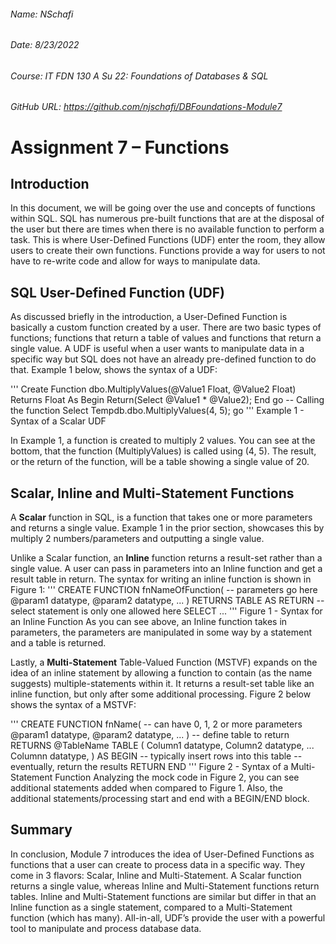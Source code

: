 ###### Name: NSchafi
###### Date: 8/23/2022
###### Course: IT FDN 130 A Su 22: Foundations of Databases & SQL 
###### GitHub URL: https://github.com/njschafi/DBFoundations-Module7


# Assignment 7 – Functions
## Introduction
In this document, we will be going over the use and concepts of functions within SQL. SQL has numerous pre-built functions that are at the disposal of the user but there are times when there is no available function to perform a task. This is where User-Defined Functions (UDF) enter the room, they allow users to create their own functions. Functions provide a way for users to not have to re-write code and allow for ways to manipulate data.
## SQL User-Defined Function (UDF)
As discussed briefly in the introduction, a User-Defined Function is basically a custom function created by a user. There are two basic types of functions; functions that return a table of values and functions that return a single value. A UDF is useful when a user wants to manipulate data in a specific way but SQL does not have an already pre-defined function to do that.  Example 1 below, shows the syntax of a UDF:

'''
Create Function dbo.MultiplyValues(@Value1 Float, @Value2 Float)
 Returns Float 
 As
  Begin
   Return(Select @Value1 * @Value2);
  End 
go
-- Calling the function
Select Tempdb.dbo.MultiplyValues(4, 5);
go
'''
Example 1 - Syntax of a Scalar UDF

In Example 1, a function is created to multiply 2 values. You can see at the bottom, that the function (MultiplyValues) is called using (4, 5). The result, or the return of the function, will be a table showing a single value of 20.
## Scalar, Inline and Multi-Statement Functions
A **Scalar** function in SQL, is a function that takes one or more parameters and returns a single value. Example 1 in the prior section, showcases this by multiply 2 numbers/parameters and outputting a single value.

Unlike a Scalar function, an **Inline** function returns a result-set rather than a single value. A user can pass in parameters into an Inline function and get a result table in return.  The syntax for writing an inline function is shown in Figure 1:
'''
CREATE FUNCTION fnNameOfFunction(
-- parameters go here
@param1 datatype,
@param2 datatype, ...
)
RETURNS TABLE
AS
RETURN
-- select statement is only one allowed here
SELECT ...
'''
Figure 1 - Syntax for an Inline Function
As you can see above, an Inline function takes in parameters, the parameters are manipulated in some way by a statement and a table is returned.

Lastly, a **Multi-Statement** Table-Valued Function (MSTVF) expands on the idea of an inline statement by allowing a function to contain (as the name suggests) multiple-statements within it. It returns a result-set table like an inline function, but only after some additional processing. Figure 2 below shows the syntax of a MSTVF:

'''
CREATE FUNCTION fnName(
-- can have 0, 1, 2 or more parameters
@param1 datatype,
@param2 datatype, ...
)
-- define table to return
RETURNS @TableName TABLE (
Column1 datatype,
Column2 datatype,
...
Columnn datatype,
)
AS
BEGIN
-- typically insert rows into this table
-- eventually, return the results
RETURN
END
'''
Figure 2 - Syntax of a Multi-Statement Function
Analyzing the mock code in Figure 2, you can see additional statements added when compared to Figure 1. Also, the additional statements/processing start and end with a BEGIN/END block.
## Summary
In conclusion, Module 7 introduces the idea of User-Defined Functions as functions that a user can create to process data in a specific way. They come in 3 flavors: Scalar, Inline and Multi-Statement. A Scalar function returns a single value, whereas Inline and Multi-Statement functions return tables. Inline and Multi-Statement functions are similar but differ in that an Inline function as a single statement, compared to a Multi-Statement function (which has many). All-in-all, UDF’s provide the user with a powerful tool to manipulate and process database data.
